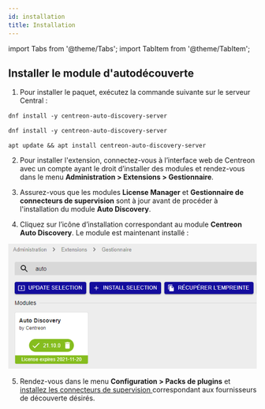 ```yaml
---
id: installation
title: Installation
---
```

import Tabs from '@theme/Tabs';
import TabItem from '@theme/TabItem';

## Installer le module d'autodécouverte

1. Pour installer le paquet, exécutez la commande suivante sur le serveur Central :

<Tabs groupId="sync">
<TabItem value="Alma / RHEL / Oracle Linux 8" label="Alma / RHEL / Oracle Linux 8">

``` shell
dnf install -y centreon-auto-discovery-server
```

</TabItem>
<TabItem value="Alma / RHEL / Oracle Linux 9" label="Alma / RHEL / Oracle Linux 9">

``` shell
dnf install -y centreon-auto-discovery-server
```

</TabItem>
<TabItem value="Debian 11" label="Debian 11">

``` shell
apt update && apt install centreon-auto-discovery-server
```

</TabItem>
</Tabs>

2. Pour installer l'extension, connectez-vous à l’interface web de Centreon avec un compte ayant le
droit d’installer des modules et rendez-vous dans le menu **Administration >
Extensions > Gestionnaire**.

3. Assurez-vous que les modules **License Manager** et **Gestionnaire de connecteurs de supervision** sont à jour
 avant de procéder à l'installation du module **Auto Discovery**.

4. Cliquez sur l’icône d’installation correspondant au module **Centreon Auto
Discovery**. Le module est maintenant installé :

  ![image](../../assets/monitoring/discovery/install-after.png)

5. Rendez-vous dans le menu **Configuration > Packs de plugins** et [installez les connecteurs de supervision
](../pluginpacks.md#installation-du-pack) correspondant aux fournisseurs de découverte désirés.
